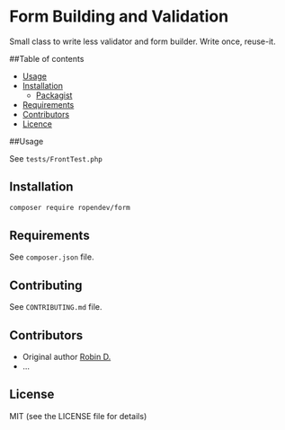 # Form Building and Validation

Small class to write less validator and form builder. Write once, reuse-it.

##Table of contents
* [Usage](#usage)
* [Installation](#installation)
    * [Packagist](https://packagist.org/packages/ropendev/form)
* [Requirements](#requirements)
* [Contributors](#contributors)
* [Licence](#licence)

##Usage

See `tests/FrontTest.php`

## Installation

```bash
composer require ropendev/form
```

## Requirements

See `composer.json` file.

## Contributing

See `CONTRIBUTING.md` file.

## Contributors

* Original author [Robin D.](http://www.robin-d.fr)
* ...

## License

MIT (see the LICENSE file for details)
